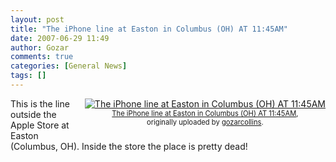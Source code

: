 ```yaml
---
layout: post
title: "The iPhone line at Easton in Columbus (OH) AT 11:45AM"
date: 2007-06-29 11:49
author: Gozar
comments: true
categories: [General News]
tags: []
---
```

<style type="text/css">
.flickr-photo { }
.flickr-frame {	float: right; text-align: center; margin-left: 15px; margin-bottom: 15px; }
.flickr-caption { font-size: 0.8em; margin-top: 0px; }
</style>

<div class="flickr-frame">
	<a href="http://www.flickr.com/photos/10534586@N00/661268713/" title="photo sharing"><img src="http://farm2.static.flickr.com/1078/661268713_05367f7183_m.jpg" class="flickr-photo" alt="The iPhone line at Easton in Columbus (OH) AT 11:45AM" /></a><br />
	<span class="flickr-caption">
		<a href="http://www.flickr.com/photos/10534586@N00/661268713/">The iPhone line at Easton in Columbus (OH) AT 11:45AM</a>,<br /> originally uploaded by <a href="http://www.flickr.com/people/10534586@N00/">gozarcollins</a>.
	</span>
</div>
This is the line outside the Apple Store at Easton (Columbus, OH). Inside the store the place is pretty dead!
<br clear="all" />
